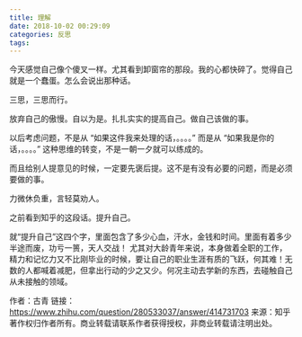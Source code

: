 ```yaml
---
title: 理解
date: 2018-10-02 00:29:09
categories: 反思
tags:
---
```


今天感觉自己像个傻叉一样。尤其看到卸窗帘的那段。我的心都快碎了。觉得自己就是一个蠢蛋。怎么会说出那种话。

三思，三思而行。

放弃自己的傲慢。自以为是。扎扎实实的提高自己。做自己该做的事。

以后考虑问题，不是从 “如果这件我来处理的话，。。。。”
而是从 “如果我是你的话，。。。。” 
这种思维的转变，不是一朝一夕就可以练成的。

而且给别人提意见的时候，一定要先褒后提。这不是有没有必要的问题，而是必须要做的事。

力微休负重，言轻莫劝人。



之前看到知乎的这段话。提升自己。

就“提升自己”这四个字，里面包含了多少心血，汗水，金钱和时间。里面有着多少半途而废，功亏一篑，天人交战！ 尤其对大龄青年来说，本身做着全职的工作，精力和记忆力又不比刚毕业的时候，要让自己的职业生涯有质的飞跃，何其难！无数的人都喊着减肥，但拿出行动的少之又少。何况主动去学新的东西，去碰触自己从未接触的领域。

作者：古青
链接：https://www.zhihu.com/question/280533037/answer/414731703
来源：知乎
著作权归作者所有。商业转载请联系作者获得授权，非商业转载请注明出处。
